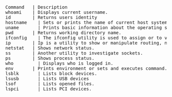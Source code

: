 
<pre>
<br>
Command	  | Description
whoami	  | Displays current username.
id	      | Returns users identity
hostname	| Sets or prints the name of current host system.
uname	    | Prints basic information about the operating system name and system hardware.
pwd	      | Returns working directory name.
ifconfig	| The ifconfig utility is used to assign or to view an address to a network interface and/or configure network interface parameters.
ip	      | Ip is a utility to show or manipulate routing, network devices, interfaces and tunnels.
netstat	  | Shows network status.
ss	      | Another utility to investigate sockets.
ps	      | Shows process status.
who     	| Displays who is logged in.
env	      | Prints environment or sets and executes command.
lsblk	    | Lists block devices.
lsusb	    | Lists USB devices
lsof	    | Lists opened files.
lspci   	| Lists PCI devices.

</pre>
